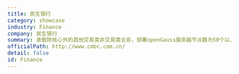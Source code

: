 ```yaml
---
title: 民生银行
category: showcase
industry: Finance
company: 民生银行
summary: 承载除核心外的其他交易类非交易类业务，部署openGauss服务器节点数为50个以上。
officialPath: http://www.cmbc.com.cn/
detail: false
id: Finance
---
```

